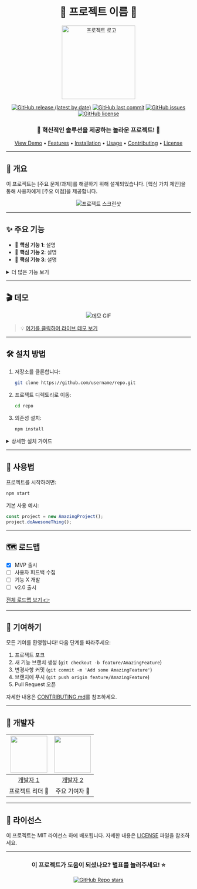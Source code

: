 <div align="center">

# 🌟 프로젝트 이름 🌟

<img src="https://github.com/user-attachments/assets/38c43d3b-dce7-422c-b89a-572308799e96" alt="프로젝트 로고" width="200px"/>

[![GitHub release (latest by date)](https://img.shields.io/github/v/release/username/repo?style=for-the-badge&logo=github&color=blue)](https://github.com/username/repo/releases)
[![GitHub last commit](https://img.shields.io/github/last-commit/username/repo?style=for-the-badge&logo=git&color=green)](https://github.com/username/repo/commits/main)
[![GitHub issues](https://img.shields.io/github/issues/username/repo?style=for-the-badge&logo=github&color=yellow)](https://github.com/username/repo/issues)
[![GitHub license](https://img.shields.io/github/license/username/repo?style=for-the-badge&logo=legal&color=purple)](https://github.com/username/repo/blob/main/LICENSE)

### 🚀 혁신적인 솔루션을 제공하는 놀라운 프로젝트! 🚀

<p align="center">
  <a href="#demo">View Demo</a> •
  <a href="#features">Features</a> •
  <a href="#installation">Installation</a> •
  <a href="#usage">Usage</a> •
  <a href="#contributing">Contributing</a> •
  <a href="#license">License</a>
</p>

</div>

---

## 📌 개요

이 프로젝트는 [주요 문제/과제]를 해결하기 위해 설계되었습니다. [핵심 가치 제안]을 통해 사용자에게 [주요 이점]을 제공합니다.

<div align="center">
  <img src="https://via.placeholder.com/700x300" alt="프로젝트 스크린샷"/>
</div>

---

## ✨ 주요 기능

- 🎯 **핵심 기능 1**: 설명
- 🚀 **핵심 기능 2**: 설명
- 🔧 **핵심 기능 3**: 설명

<details>
<summary>더 많은 기능 보기</summary>

- 📊 부가 기능 1
- 🔍 부가 기능 2
- 🔐 부가 기능 3

</details>

---

## 🎬 데모

<div align="center">
  <img src="https://via.placeholder.com/500x300" alt="데모 GIF"/>
</div>

> 💡 [여기를 클릭하여 라이브 데모 보기](https://example.com)

---

## 🛠 설치 방법

1. 저장소를 클론합니다:
   ```sh
   git clone https://github.com/username/repo.git
   ```
2. 프로젝트 디렉토리로 이동:
   ```sh
   cd repo
   ```
3. 의존성 설치:
   ```sh
   npm install
   ```

<details>
<summary>상세한 설치 가이드</summary>

1. [추가 설치 단계]
2. [환경 설정]
3. [트러블슈팅]

</details>

---

## 📘 사용법

프로젝트를 시작하려면:

```sh
npm start
```

기본 사용 예시:

```javascript
const project = new AmazingProject();
project.doAwesomeThing();
```

---

## 🗺 로드맵

- [x] MVP 출시
- [ ] 사용자 피드백 수집
- [ ] 기능 X 개발
- [ ] v2.0 출시

[전체 로드맵 보기 👉](ROADMAP.md)

---

## 🤝 기여하기

모든 기여를 환영합니다! 다음 단계를 따라주세요:

1. 프로젝트 포크
2. 새 기능 브랜치 생성 (`git checkout -b feature/AmazingFeature`)
3. 변경사항 커밋 (`git commit -m 'Add some AmazingFeature'`)
4. 브랜치에 푸시 (`git push origin feature/AmazingFeature`)
5. Pull Request 오픈

자세한 내용은 [CONTRIBUTING.md](CONTRIBUTING.md)를 참조하세요.

---

## 👥 개발자

<div align="center">

| <img src="https://via.placeholder.com/100" width="100px;"/> | <img src="https://via.placeholder.com/100" width="100px;"/> |
| :----------------------------------------------------------: | :----------------------------------------------------------: |
|              [개발자 1](https://github.com/dev1)              |              [개발자 2](https://github.com/dev2)              |
|                      프로젝트 리더 👑                       |                      주요 기여자 🌟                       |

</div>

---

## 📄 라이선스

이 프로젝트는 MIT 라이선스 하에 배포됩니다. 자세한 내용은 [LICENSE](LICENSE) 파일을 참조하세요.

---

<div align="center">

### 이 프로젝트가 도움이 되셨나요? 별표를 눌러주세요! ⭐

[![GitHub Repo stars](https://img.shields.io/github/stars/username/repo?style=social)](https://github.com/username/repo/stargazers)

</div>
